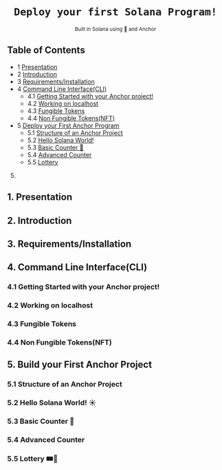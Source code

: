 <div align="center">
  <h1>
    <code>Deploy your first Solana Program!</code>
  </h1>

  
   <sub>
    Built in Solana using 🦀 and Anchor 
     
  </sub>
  
</div>

## Table of Contents

- 1 [Presentation](#1-presentation) 
- 2 [Introduction](#2-introduction) 
- 3 [Requirements/Installation](#3-requirementsinstallation) 
- 4 [Command Line Interface(CLI)](#4-command-line-interfacecli) 
  - 4.1 [Getting Started with your Anchor project!](#41-getting-started-with-your-anchor-project) 
  - 4.2 [Working on localhost](#42-working-on-localhost)
  - 4.3 [Fungible Tokens](#43-fungible-tokens)
  - 4.4 [Non Fungible Tokens(NFT)](#44-non-fungible-tokensnft)
- 5 [Deploy your First Anchor Program](#5-build-your-first-anchor-project)
  - 5.1 [Structure of an Anchor Project](#51-structure-of-an-anchor-project)
  - 5.2 [Hello Solana World!](#52-hello-solana-world-%EF%B8%8F)
  - 5.3 [Basic Counter 📝](#53-basic-counter-)
  - 5.4 [Advanced Counter](#54-advanced-counter)
  - 5.5 [Lottery](#55-lottery-)

5. 
## **1. Presentation**

## **2. Introduction**

## **3. Requirements/Installation**

## **4. Command Line Interface(CLI)**

### **4.1 Getting Started with your Anchor project!**

### **4.2 Working on localhost**

### **4.3 Fungible Tokens**

### **4.4 Non Fungible Tokens(NFT)**

## **5. Build your First Anchor Project**

### **5.1 Structure of an Anchor Project**

### **5.2 Hello Solana World! ☀️**

### **5.3 Basic Counter 📝**

### **5.4 Advanced Counter**

### **5.5 Lottery 🎟🎰**

